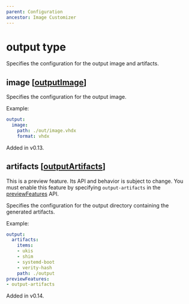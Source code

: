 ```yaml
---
parent: Configuration
ancestor: Image Customizer
---
```


# output type

Specifies the configuration for the output image and artifacts.

## image [[outputImage](./outputImage.md)]

Specifies the configuration for the output image.

Example:

```yaml
output:
  image:
    path: ./out/image.vhdx
    format: vhdx
```

Added in v0.13.

## artifacts [[outputArtifacts](./outputArtifacts.md)]

This is a preview feature.
Its API and behavior is subject to change.
You must enable this feature by specifying `output-artifacts` in the
[previewFeatures](./injectFilesConfig.md#previewfeatures-string) API.

Specifies the configuration for the output directory containing the generated artifacts.

Example:

```yaml
output:
  artifacts:
    items: 
    - ukis
    - shim
    - systemd-boot
    - verity-hash
    path: ./output
previewFeatures:
- output-artifacts
```

Added in v0.14.
